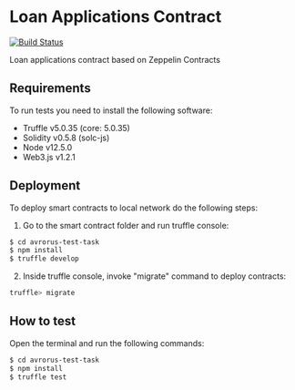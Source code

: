 # Loan Applications Contract

[![Build Status](https://api.travis-ci.org/alexyalunin/avrorus-test-task.svg?branch=master)](https://travis-ci.org/alexyalunin/avrorus-test-task)

Loan applications contract based on Zeppelin Contracts

## Requirements

To run tests you need to install the following software:

- Truffle v5.0.35 (core: 5.0.35)
- Solidity v0.5.8 (solc-js)
- Node v12.5.0
- Web3.js v1.2.1

## Deployment

To deploy smart contracts to local network do the following steps:
1. Go to the smart contract folder and run truffle console:
```sh
$ cd avrorus-test-task
$ npm install
$ truffle develop
```
2. Inside truffle console, invoke "migrate" command to deploy contracts:
```sh
truffle> migrate
```


## How to test

Open the terminal and run the following commands:

```sh
$ cd avrorus-test-task
$ npm install
$ truffle test
```